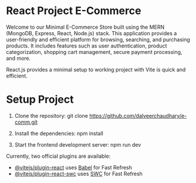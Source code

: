 # React Project E-Commerce 

Welcome to our Minimal E-Commerce Store built using the MERN (MongoDB, Express, React, Node.js) stack. This application provides a user-friendly and efficient platform for browsing, searching, and purchasing products. It includes features such as user authentication, product categorization, shopping cart management, secure payment processing, and more.

React.js provides a minimal setup to working project with Vite is quick and efficient.

# Setup Project

1. Clone the repository:
   git clone https://github.com/dalveerchaudhary/e-comm.git 
   
2. Install the dependencies:
   npm install

3. Start the frontend development server:
   npm run dev

   

          

Currently, two official plugins are available:

- [@vitejs/plugin-react](https://github.com/vitejs/vite-plugin-react/blob/main/packages/plugin-react/README.md) uses [Babel](https://babeljs.io/) for Fast Refresh
- [@vitejs/plugin-react-swc](https://github.com/vitejs/vite-plugin-react-swc) uses [SWC](https://swc.rs/) for Fast Refresh
